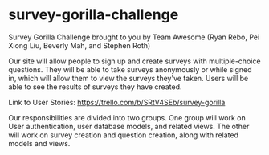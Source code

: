 survey-gorilla-challenge
========================

Survey Gorilla Challenge brought to you by Team Awesome (Ryan Rebo, Pei Xiong Liu, Beverly Mah, and Stephen Roth)

Our site will allow people to sign up and create surveys with multiple-choice questions.  They will be able to take surveys anonymously or while signed in, which will allow them to view the surveys they've taken.  Users will be able to see the results of surveys they have created.

Link to User Stories: https://trello.com/b/SRtV4SEb/survey-gorilla

Our responsibilities are divided into two groups.  One group will work on User authentication, user database models, and related views.  The other will work on survey creation and question creation, along with related models and views.

